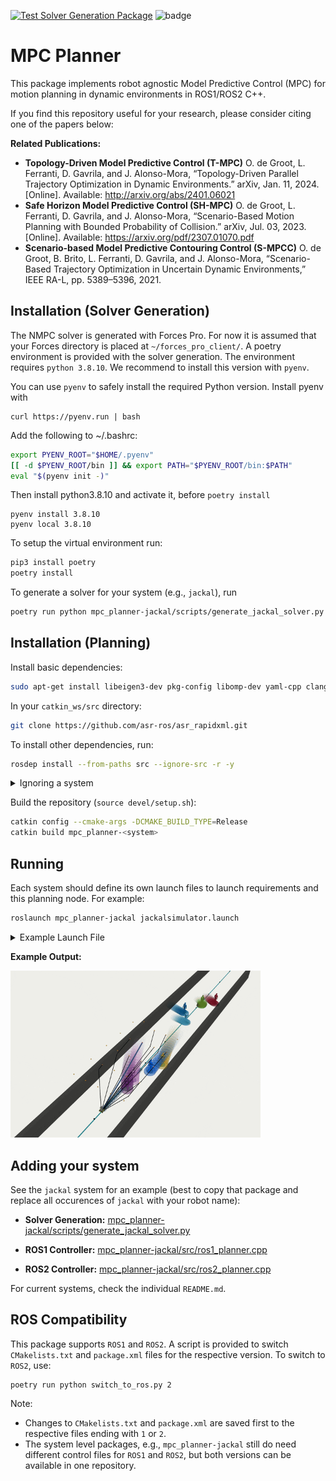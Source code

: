 [![Test Solver Generation Package](https://github.com/oscardegroot/mpc_planner/actions/workflows/main.yml/badge.svg)](https://github.com/oscardegroot/mpc_planner/actions/workflows/main.yml)
![badge](https://img.shields.io/endpoint?url=https://gist.githubusercontent.com/oscardegroot/8356b652d94441ec2318b597dcf4680d/raw/test.json)


<!-- # robot-Agnostic Trajectory Optimization (ATO) -->
# MPC Planner
This package implements robot agnostic Model Predictive Control (MPC) for motion planning in dynamic environments in ROS1/ROS2 C++.

If you find this repository useful for your research, please consider citing one of the papers below:

**Related Publications:**

- **Topology-Driven Model Predictive Control (T-MPC)** O. de Groot, L. Ferranti, D. Gavrila, and J. Alonso-Mora, “Topology-Driven Parallel Trajectory Optimization in Dynamic Environments.” arXiv, Jan. 11, 2024. [Online]. Available: http://arxiv.org/abs/2401.06021
- **Safe Horizon Model Predictive Control (SH-MPC)** O. de Groot, L. Ferranti, D. Gavrila, and J. Alonso-Mora, “Scenario-Based Motion Planning with Bounded Probability of Collision.” arXiv, Jul. 03, 2023. [Online]. Available: https://arxiv.org/pdf/2307.01070.pdf
- **Scenario-based Model Predictive Contouring Control (S-MPCC)** O. de Groot, B. Brito, L. Ferranti, D. Gavrila, and J. Alonso-Mora, “Scenario-Based Trajectory Optimization in Uncertain Dynamic Environments,” IEEE RA-L, pp. 5389–5396, 2021.





## Installation (Solver Generation)
The NMPC solver is generated with Forces Pro. For now it is assumed that your Forces directory is placed at `~/forces_pro_client/`. A poetry environment is provided with the solver generation. The environment requires `python 3.8.10`. We recommend to install this version with `pyenv`.

<!-- <details> -->
<!-- <summary>Safely installing Python 3.8.10</summary> -->
You can use `pyenv` to safely install the required Python version. Install pyenv with

```
curl https://pyenv.run | bash
```

Add the following to ~/.bashrc:

```bash
export PYENV_ROOT="$HOME/.pyenv"
[[ -d $PYENV_ROOT/bin ]] && export PATH="$PYENV_ROOT/bin:$PATH"
eval "$(pyenv init -)"
```

Then install python3.8.10 and activate it, before `poetry install`

```
pyenv install 3.8.10
pyenv local 3.8.10
```

To setup the virtual environment run:

```bash
pip3 install poetry
poetry install
```


To generate a solver for your system (e.g., `jackal`), run

```bash
poetry run python mpc_planner-jackal/scripts/generate_jackal_solver.py
```

## Installation (Planning)
Install basic dependencies:

```bash
sudo apt-get install libeigen3-dev pkg-config libomp-dev yaml-cpp clang
```

In your `catkin_ws/src` directory:

```bash
git clone https://github.com/asr-ros/asr_rapidxml.git
```

To install other dependencies, run:

```bash
rosdep install --from-paths src --ignore-src -r -y
```

<details>
<summary>Ignoring a system</summary>
To ignore a system you do not care about use:

```bash
rosdep install --from-paths src --ignore-src -r -y --skip-keys="mpc_planner-jackal"
```
</details>



Build the repository (`source devel/setup.sh`):

```bash
catkin config --cmake-args -DCMAKE_BUILD_TYPE=Release
catkin build mpc_planner-<system>
```

## Running
Each system should define its own launch files to launch requirements and this planning node. For example:

```bash
roslaunch mpc_planner-jackal jackalsimulator.launch
```

<details>
<summary>Example Launch File</summary>
Example launch file for the jackal:

```xml
  <rosparam command="load" file="$(find mpc_planner-jackal)/config/guidance_planner.yaml"/>
  <node pkg="mpc_planner-jackal" type="jackal_planner" name="jackal_planner" respawn="false" output="screen">
        <remap from="/input/state" to="robot_state"/>
        <remap from="/input/goal" to="/goal_pose"/>
        <remap from="/input/reference_path" to="roadmap/reference"/>
        <remap from="/input/obstacles" to="/pedestrian_simulator/trajectory_predictions"/>
        <remap from="/output/command" to="/cmd_vel"/>
  </node>
```
</details>



**Example Output:**

<img src="docs/jackalsimulator.gif" width="400" />


## Adding your system
See the `jackal` system for an example (best to copy that package and replace all occurences of `jackal` with your robot name):

- **Solver Generation:** [mpc_planner-jackal/scripts/generate_jackal_solver.py](./mpc_planner-jackal/scripts/generate_jackal_solver.py)

- **ROS1 Controller:** [mpc_planner-jackal/src/ros1_planner.cpp](./mpc_planner-jackal/src/ros1_planner.cpp)

- **ROS2 Controller:** [mpc_planner-jackal/src/ros2_planner.cpp](./mpc_planner-jackal/src/ros2_planner.cpp)


For current systems, check the individual `README.md`.

## ROS Compatibility
This package supports `ROS1` and `ROS2`. A script is provided to switch `CMakelists.txt` and `package.xml` files for the respective version. To switch to `ROS2`, use:

```
poetry run python switch_to_ros.py 2
```

Note:

- Changes to `CMakelists.txt` and `package.xml` are saved first to the respective files ending with `1` or `2`.
- The system level packages, e.g., `mpc_planner-jackal` still do need different control files for `ROS1` and `ROS2`, but both versions can be available in one repository.
